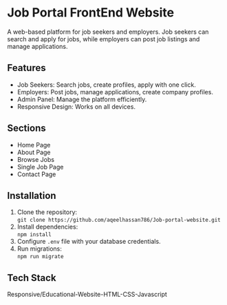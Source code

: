 # Job Portal FrontEnd Website

A web-based platform for job seekers and employers. Job seekers can search and apply for jobs, while employers can post job listings and manage applications.

## Features
- Job Seekers: Search jobs, create profiles, apply with one click.
- Employers: Post jobs, manage applications, create company profiles.
- Admin Panel: Manage the platform efficiently.
- Responsive Design: Works on all devices.

## Sections
- Home Page
- About Page
- Browse Jobs
- Single Job Page
- Contact Page


## Installation
1. Clone the repository:  
   `git clone https://github.com/aqeelhassan786/Job-portal-website.git`
2. Install dependencies:  
   `npm install`
3. Configure `.env` file with your database credentials.
4. Run migrations:  
   `npm run migrate`
   
## Tech Stack
 Responsive/Educational-Website-HTML-CSS-Javascript
